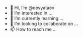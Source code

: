 - 👋 Hi, I’m @devyataev
- 👀 I’m interested in ...
- 🌱 I’m currently learning ...
- 💞️ I’m looking to collaborate on ...
- 📫 How to reach me ...

<!---
devyataev/devyataev is a ✨ special ✨ repository because its `README.md` (this file) appears on your GitHub profile.
You can click the Preview link to take a look at your changes.
--->
